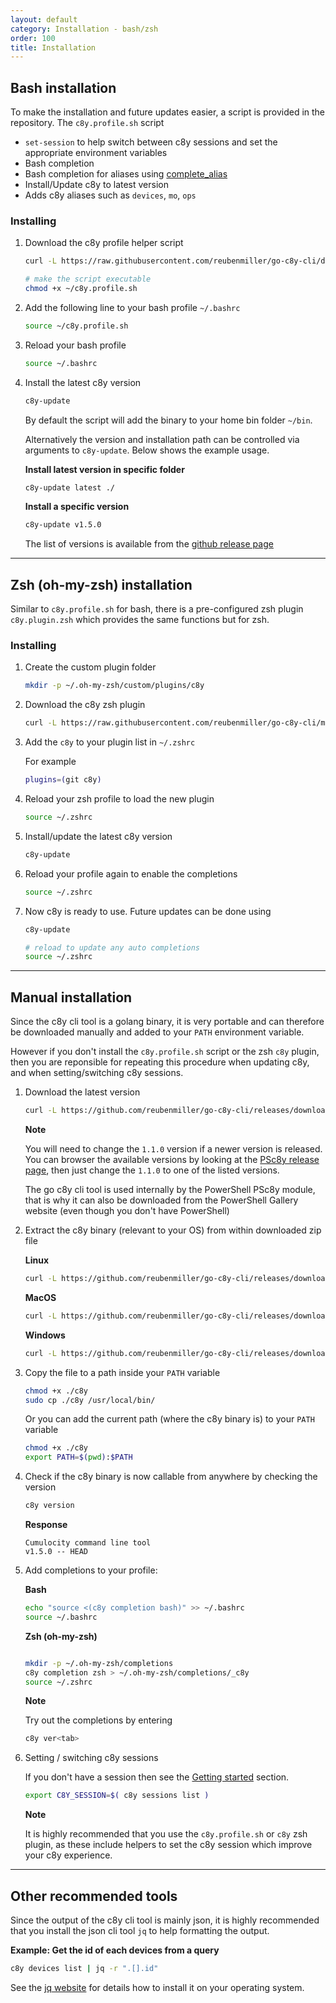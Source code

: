 ```yaml
---
layout: default
category: Installation - bash/zsh
order: 100
title: Installation
---
```


## Bash installation

To make the installation and future updates easier, a script is provided in the repository. The `c8y.profile.sh` script 

* `set-session` to help switch between c8y sessions and set the appropriate environment variables
* Bash completion
* Bash completion for aliases using [complete_alias](https://raw.githubusercontent.com/cykerway/complete-alias/master/complete_alias)
* Install/Update c8y to latest version
* Adds c8y aliases such as `devices`, `mo`, `ops`

### Installing

1. Download the c8y profile helper script

    ```sh
    curl -L https://raw.githubusercontent.com/reubenmiller/go-c8y-cli/develop/tools/bash/c8y.profile.sh -o ~/c8y.profile.sh

    # make the script executable
    chmod +x ~/c8y.profile.sh
    ```

2. Add the following line to your bash profile `~/.bashrc`

    ```sh
    source ~/c8y.profile.sh
    ```

3. Reload your bash profile

    ```sh
    source ~/.bashrc
    ```

4. Install the latest c8y version

    ```sh
    c8y-update
    ```

    By default the script will add the binary to your home bin folder `~/bin`.

    Alternatively the version and installation path can be controlled via arguments to `c8y-update`. Below shows the example usage.

    **Install latest version in specific folder**

    ```sh
    c8y-update latest ./
    ```

    **Install a specific version**

    ```sh
    c8y-update v1.5.0
    ```

    The list of versions is available from the [github release page](https://github.com/reubenmiller/go-c8y-cli/releases)

---

## Zsh (oh-my-zsh) installation

Similar to `c8y.profile.sh` for bash, there is a pre-configured zsh plugin `c8y.plugin.zsh` which provides the same functions but for zsh.

### Installing

1. Create the custom plugin folder

    ```sh
    mkdir -p ~/.oh-my-zsh/custom/plugins/c8y
    ```

2. Download the c8y zsh plugin

    ```sh
    curl -L https://raw.githubusercontent.com/reubenmiller/go-c8y-cli/master/tools/bash/c8y.plugin.zsh -o ~/.oh-my-zsh/custom/plugins/c8y/c8y.plugin.zsh

    ```

3. Add the `c8y` to your plugin list in `~/.zshrc`

    For example

    ```sh
    plugins=(git c8y)
    ```

4. Reload your zsh profile to load the new plugin

    ```sh
    source ~/.zshrc
    ```

5. Install/update the latest c8y version

    ```sh
    c8y-update
    ```

6. Reload your profile again to enable the completions

    ```sh
    source ~/.zshrc
    ```

7. Now c8y is ready to use. Future updates can be done using

    ```sh
    c8y-update

    # reload to update any auto completions
    source ~/.zshrc
    ```

---

## Manual installation

Since the c8y cli tool is a golang binary, it is very portable and can therefore be downloaded manually and added to your `PATH` environment variable.

However if you don't install the `c8y.profile.sh` script or the zsh `c8y` plugin, then you are reponsible for repeating this procedure when updating c8y, and when setting/switching c8y sessions.

1. Download the latest version

    ```sh
    curl -L https://github.com/reubenmiller/go-c8y-cli/releases/download/latest/c8y.windows.exe -o c8y
    ```

    **Note**

    You will need to change the `1.1.0` version if a newer version is released. You can browser the available versions by looking at the [PSc8y release page](https://www.powershellgallery.com/packages/PSc8y), then just change the `1.1.0` to one of the listed versions.

    The go c8y cli tool is used internally by the PowerShell PSc8y module, that is why it can also be downloaded from the PowerShell Gallery website (even though you don't have PowerShell)

1. Extract the c8y binary (relevant to your OS) from within downloaded zip file

    **Linux**

    ```sh
    curl -L https://github.com/reubenmiller/go-c8y-cli/releases/download/latest/c8y.linux -o ./c8y
    ```

    **MacOS**

    ```sh
    curl -L https://github.com/reubenmiller/go-c8y-cli/releases/download/latest/c8y.macos -o ./c8y
    ```

    **Windows**

    ```sh
    curl -L https://github.com/reubenmiller/go-c8y-cli/releases/download/latest/c8y.windows.exe -o ./c8y
    ```


1. Copy the file to a path inside your `PATH` variable

    ```sh
    chmod +x ./c8y
    sudo cp ./c8y /usr/local/bin/
    ```

    Or you can add the current path (where the c8y binary is) to your `PATH` variable

    ```sh
    chmod +x ./c8y
    export PATH=$(pwd):$PATH
    ```

1. Check if the c8y binary is now callable from anywhere by checking the version

    ```sh
    c8y version
    ```

    **Response**

    ```plaintext
    Cumulocity command line tool
    v1.5.0 -- HEAD
    ```

1. Add completions to your profile:

    **Bash**

    ```sh
    echo "source <(c8y completion bash)" >> ~/.bashrc
    source ~/.bashrc
    ```

    **Zsh (oh-my-zsh)**

    ```sh

    mkdir -p ~/.oh-my-zsh/completions
    c8y completion zsh > ~/.oh-my-zsh/completions/_c8y
    source ~/.zshrc
    ```

    **Note**

    Try out the completions by entering

    ```sh
    c8y ver<tab>
    ```

1. Setting / switching c8y sessions

    If you don't have a session then see the [Getting started](https://reubenmiller.github.io/go-c8y-cli/docs/2-getting-started-bash/) section.

    ```sh
    export C8Y_SESSION=$( c8y sessions list )
    ```

    **Note**

    It is highly recommended that you use the `c8y.profile.sh` or `c8y` zsh plugin, as these include helpers to set the c8y session which improve your c8y experience.

---

## Other recommended tools

Since the output of the c8y cli tool is mainly json, it is highly recommended that you install the json cli tool `jq` to help formatting the output.

**Example: Get the id of each devices from a query**

```sh
c8y devices list | jq -r ".[].id"
```

See the [jq website](https://stedolan.github.io/jq/download/) for details how to install it on your operating system.
